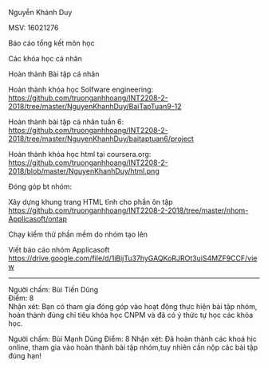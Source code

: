 Nguyễn Khánh Duy

MSV: 16021276

Báo cáo tổng kết môn học

Các khóa học cá nhân

Hoàn thành Bài tập cá nhân

Hoàn thành khóa học Solfware engineering: https://github.com/truonganhhoang/INT2208-2-2018/tree/master/NguyenKhanhDuy/BaiTapTuan9-12

Hoàn thành bài tập cá nhân tuần 6: https://github.com/truonganhhoang/INT2208-2-2018/tree/master/NguyenKhanhDuy/baitaptuan6/project

Hoàn thành khóa học html tại coursera.org: https://github.com/truonganhhoang/INT2208-2-2018/blob/master/NguyenKhanhDuy/html.png

Đóng góp bt nhóm:

Xây dựng khung trang HTML tĩnh cho phần ôn tập https://github.com/truonganhhoang/INT2208-2-2018/tree/master/nhom-Applicasoft/ontap

Chạy kiểm thử phần mềm do nhóm tạo lên

Viết báo cáo nhóm Applicasoft https://drive.google.com/file/d/1iBijTu37hyGAQKoRJROt3uiS4MZF9CCF/view

------
Người chấm: Bùi Tiến Dũng<br />
Điểm: 8<br />
Nhận xét: Bạn có tham gia đóng góp vào hoạt động thực hiện bài tập nhóm, hoàn thành đúng chỉ tiêu khóa học CNPM và đã có ý thức tự học các khóa học.

Người chấm: Bùi Mạnh Dũng
Điểm: 8
Nhận xét: Đã hoàn thành các khoá hịc online, tham gia vào hoàn thành bài tập nhóm,tuy nhiên cần nộp các bài tập đúng hạn!
